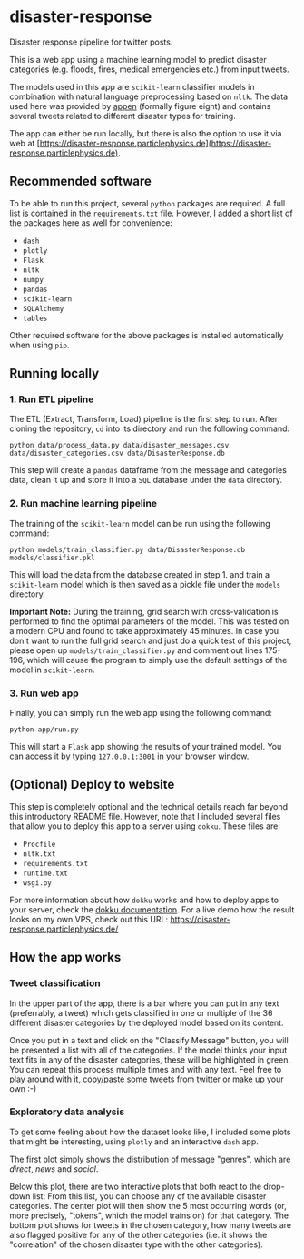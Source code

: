 # disaster-response
Disaster response pipeline for twitter posts.

This is a web app using a machine learning model to predict disaster categories (e.g. floods, fires, medical emergencies etc.) from input tweets.

The models used in this app are `scikit-learn` classifier models in combination with natural language preprocessing based on `nltk`. The data used here was provided by [appen](https://appen.com) (formally figure eight) and contains several tweets related to different disaster types for training.

The app can either be run locally, but there is also the option to use it via web at [https://disaster-response.particlephysics.de](https://disaster-response.particlephysics.de).

## Recommended software

To be able to run this project, several `python` packages are required. A full list is contained in the `requirements.txt` file. However, I added a short list of the packages here as well for convenience:

- `dash`
- `plotly`
- `Flask`
- `nltk`
- `numpy`
- `pandas`
- `scikit-learn`
- `SQLAlchemy`
- `tables`

Other required software for the above packages is installed automatically when using `pip`.

## Running locally

### 1. Run ETL pipeline

The ETL (Extract, Transform, Load) pipeline is the first step to run. After cloning the repository, `cd` into its directory and run the following command:

```
python data/process_data.py data/disaster_messages.csv data/disaster_categories.csv data/DisasterResponse.db
```

This step will create a `pandas` dataframe from the message and categories data, clean it up and store it into a `SQL` database under the `data` directory.

### 2. Run machine learning pipeline

The training of the `scikit-learn` model can be run using the following command:

```
python models/train_classifier.py data/DisasterResponse.db models/classifier.pkl
```

This will load the data from the database created in step 1. and train a `scikit-learn` model which is then saved as a pickle file under the `models` directory.

**Important Note:** During the training, grid search with cross-validation is performed to find the optimal parameters of the model. This was tested on a modern CPU and found to take approximately 45 minutes. In case you don't want to run the full grid search and just do a quick test of this project, please open up `models/train_classifier.py` and comment out lines 175-196, which will cause the program to simply use the default settings of the model in `scikit-learn`.

### 3. Run web app

Finally, you can simply run the web app using the following command:

```
python app/run.py
```

This will start a `Flask` app showing the results of your trained model. You can access it by typing `127.0.0.1:3001` in your browser window.

## (Optional) Deploy to website

This step is completely optional and the technical details reach far beyond this introductory README file. However, note that I included several files that allow you to deploy this app to a server using `dokku`. These files are:
- `Procfile`
- `nltk.txt`
- `requirements.txt`
- `runtime.txt`
- `wsgi.py`

For more information about how `dokku` works and how to deploy apps to your server, check the [dokku documentation](https://dokku.com/docs/getting-started/installation/). For a live demo how the result looks on my own VPS, check out this URL: https://disaster-response.particlephysics.de/

## How the app works

### Tweet classification

In the upper part of the app, there is a bar where you can put in any text (preferrably, a tweet) which gets classified in one or multiple of the 36 different disaster categories by the deployed model based on its content.

Once you put in a text and click on the "Classify Message" button, you will be presented a list with all of the categories. If the model thinks your input text fits in any of the disaster categories, these will be highlighted in green. You can repeat this process multiple times and with any text. Feel free to play around with it, copy/paste some tweets from twitter or make up your own :-)

### Exploratory data analysis

To get some feeling about how the dataset looks like, I included some plots that might be interesting, using `plotly` and an interactive `dash` app.

The first plot simply shows the distribution of message "genres", which are *direct*, *news* and *social*.

Below this plot, there are two interactive plots that both react to the drop-down list: From this list, you can choose any of the available disaster categories. The center plot will then show the 5 most occurring words (or, more precisely, "tokens", which the model trains on) for that category. The bottom plot shows for tweets in the chosen category, how many tweets are also flagged positive for any of the other categories (i.e. it shows the "correlation" of the chosen disaster type with the other categories).